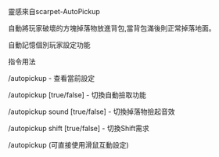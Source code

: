 靈感來自scarpet-AutoPickup


自動將玩家破壞的方塊掉落物放進背包,當背包滿後則正常掉落地面。

自動記憶個別玩家設定功能

指令用法

/autopickup - 查看當前設定

/autopickup [true/false] - 切換自動撿取功能

/autopickup sound [true/false] - 切換掉落物撿起音效

/autopickup shift [true/false] - 切換Shift需求

/autopickup (可直接使用滑鼠互動設定)
